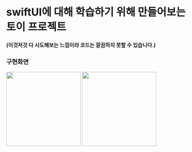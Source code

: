 # swiftUI에 대해 학습하기 위해 만들어보는 토이 프로젝트
#### (이것저것 다 시도해보는 느낌이라 코드는 깔끔하지 못할 수 있습니다.)

### 구현화면
<span>
<img src = "https://user-images.githubusercontent.com/103888268/201207745-b845ed05-1fe4-43a9-9a39-24ba3bed5305.png" width = 200>
<img src = "https://user-images.githubusercontent.com/103888268/201207750-1e7cf9c7-5b67-4b09-b23b-8749b449e295.png" width = 200>
</span>
